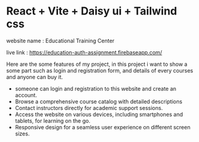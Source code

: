 # React + Vite + Daisy ui + Tailwind css

website name : Educational Training Center

live link : https://education-auth-assignment.firebaseapp.com/

Here are the some features of my project, in this project i want to show a some part such as login and registration form, and details of every courses and anyone can buy it.

- someone can login and registration to this website and create an account.
- Browse a comprehensive course catalog with detailed descriptions
- Contact instructors directly for academic support sessions.
- Access the website on various devices, including smartphones and tablets, for      learning on the go.
- Responsive design for a seamless user experience on different screen sizes.
